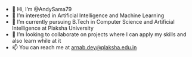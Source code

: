- 👋 Hi, I’m @AndySama79
- 👀 I’m interested in Artificial Intelligence and Machine Learning
- 🌱 I’m currently pursuing B.Tech in Computer Science and Artificial Intelligence at Plaksha University
- 💞️ I’m looking to collaborate on projects where I can apply my skills and also learn while at it
- 📫 You can reach me at arnab.dey@plaksha.edu.in

<!---
AndySama79/AndySama79 is a ✨ special ✨ repository because its `README.md` (this file) appears on your GitHub profile.
You can click the Preview link to take a look at your changes.
--->
